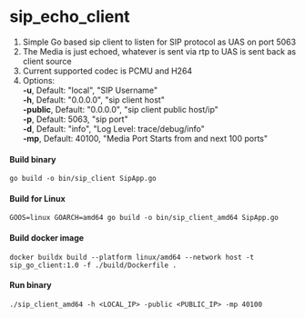 # sip_echo_client
1. Simple Go based sip client to listen for SIP protocol as UAS on port 5063
2. The Media is just echoed, whatever is sent via rtp to UAS is sent back as client source
3. Current supported codec is PCMU and H264
4. Options:  
   **-u**, Default: "local", "SIP Username"    
   **-h**, Default: "0.0.0.0", "sip client host"  
   **-public**, Default: "0.0.0.0", "sip client public host/ip"  
   **-p**, Default: 5063, "sip port"   
   **-d**, Default: "info", "Log Level: trace/debug/info"  
   **-mp**, Default: 40100, "Media Port Starts from and next 100 ports" 

#### Build binary
`go build -o bin/sip_client SipApp.go`

#### Build for Linux
`GOOS=linux GOARCH=amd64 go build -o bin/sip_client_amd64 SipApp.go`

#### Build docker image
`docker buildx build --platform linux/amd64 --network host -t sip_go_client:1.0 -f ./build/Dockerfile .`

#### Run binary 
`./sip_client_amd64 -h <LOCAL_IP> -public <PUBLIC_IP> -mp 40100`